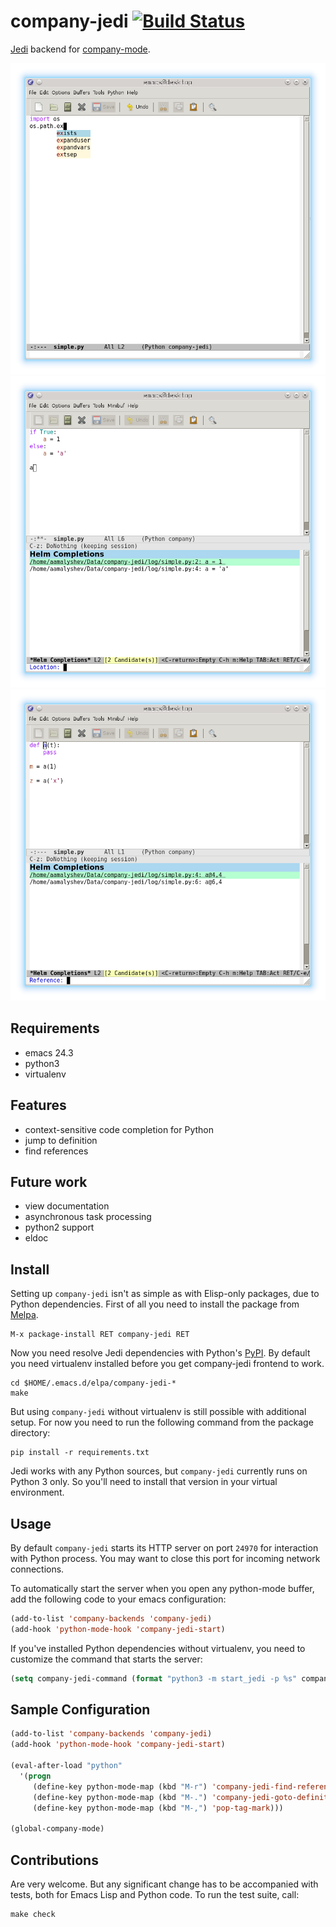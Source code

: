 # company-jedi [![Build Status](https://travis-ci.org/proofit404/company-jedi.png?branch=master)](https://travis-ci.org/proofit404/company-jedi)

[Jedi](https://github.com/davidhalter/jedi) backend for [company-mode](https://github.com/company-mode/company-mode).

![screenshot1](screenshots/snapshot1.png)
![screenshot2](screenshots/snapshot2.png)
![screenshot3](screenshots/snapshot3.png)

## Requirements

* emacs 24.3
* python3
* virtualenv

## Features

* context-sensitive code completion for Python
* jump to definition
* find references

## Future work

* view documentation
* asynchronous task processing
* python2 support
* eldoc

## Install

Setting up `company-jedi` isn't as simple as with Elisp-only packages, due to Python dependencies.
First of all you need to install the package from [Melpa](http://melpa.milkbox.net/).

    M-x package-install RET company-jedi RET

Now you need resolve Jedi dependencies with Python's [PyPI](https://pypi.python.org/pypi).
By default you need virtualenv installed before you get company-jedi frontend to work.

    cd $HOME/.emacs.d/elpa/company-jedi-*
    make

But using `company-jedi` without virtualenv is still possible with additional setup.
For now you need to run the following command from the package directory:

    pip install -r requirements.txt

Jedi works with any Python sources, but `company-jedi` currently runs on Python 3 only.
So you'll need to install that version in your virtual environment.

## Usage

By default `company-jedi` starts its HTTP server on port `24970` for interaction with Python process.
You may want to close this port for incoming network connections.

To automatically start the server when you open any python-mode buffer, add the following code to your emacs configuration:

```lisp
(add-to-list 'company-backends 'company-jedi)
(add-hook 'python-mode-hook 'company-jedi-start)
```

If you've installed Python dependencies without virtualenv, you need to customize the command that starts the server:

```lisp
(setq company-jedi-command (format "python3 -m start_jedi -p %s" company-jedi-port))
```

## Sample Configuration

```lisp
(add-to-list 'company-backends 'company-jedi)
(add-hook 'python-mode-hook 'company-jedi-start)

(eval-after-load "python"
  '(progn
     (define-key python-mode-map (kbd "M-r") 'company-jedi-find-references)
     (define-key python-mode-map (kbd "M-.") 'company-jedi-goto-definition)
     (define-key python-mode-map (kbd "M-,") 'pop-tag-mark)))

(global-company-mode)
```

## Contributions

Are very welcome. But any significant change has to be accompanied with tests, both for Emacs Lisp and Python code.
To run the test suite, call:

    make check
